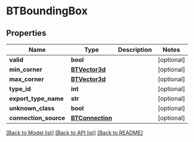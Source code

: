 # BTBoundingBox

## Properties
Name | Type | Description | Notes
------------ | ------------- | ------------- | -------------
**valid** | **bool** |  | [optional] 
**min_corner** | [**BTVector3d**](BTVector3d.md) |  | [optional] 
**max_corner** | [**BTVector3d**](BTVector3d.md) |  | [optional] 
**type_id** | **int** |  | [optional] 
**export_type_name** | **str** |  | [optional] 
**unknown_class** | **bool** |  | [optional] 
**connection_source** | [**BTConnection**](BTConnection.md) |  | [optional] 

[[Back to Model list]](../README.md#documentation-for-models) [[Back to API list]](../README.md#documentation-for-api-endpoints) [[Back to README]](../README.md)



